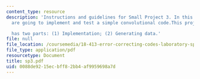 ```yaml
---
content_type: resource
description: 'Instructions and guidelines for Small Project 3. In this project,you
  are going to implement and test a simple convolutional code.This project

  has two parts: (1) Implementation; (2) Generating data.'
file: null
file_location: /coursemedia/18-413-error-correcting-codes-laboratory-spring-2004/0088de9215ecbff82bb4af9959698a7d_sp3.pdf
file_type: application/pdf
resourcetype: Document
title: sp3.pdf
uid: 0088de92-15ec-bff8-2bb4-af9959698a7d
---
```

